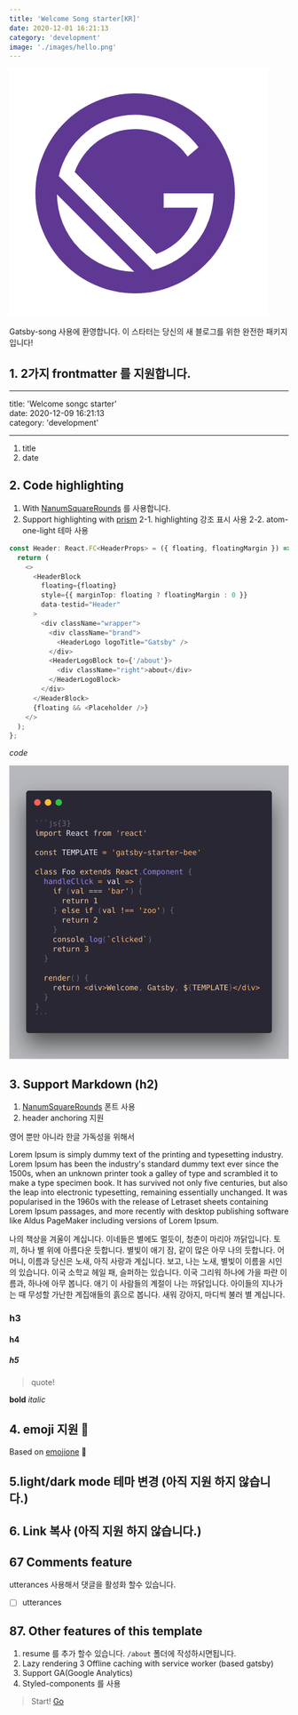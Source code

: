 ```yaml
---
title: 'Welcome Song starter[KR]'
date: 2020-12-01 16:21:13
category: 'development'
image: './images/hello.png'
---
```


![](./images/hello.png)

Gatsby-song 사용에 환영합니다. 이 스타터는 당신의 새 블로그를 위한 완전한 패키지 입니다!

## 1. 2가지 frontmatter 를 지원합니다.

---

title: 'Welcome songc starter'<br>
date: 2020-12-09 16:21:13<br>
category: 'development'

---

1. title
2. date

## 2. Code highlighting

1. With [NanumSquareRounds](https://github.com/innks/NanumSquareRound) 를 사용합니다.
2. Support highlighting with [prism](https://github.com/PrismJS/prism)
   2-1. highlighting 강조 표시 사용 
   2-2. atom-one-light 테마 사용

```ts
const Header: React.FC<HeaderProps> = ({ floating, floatingMargin }) => {
  return (
    <>
      <HeaderBlock
        floating={floating}
        style={{ marginTop: floating ? floatingMargin : 0 }}
        data-testid="Header"
      >
        <div className="wrapper">
          <div className="brand">
            <HeaderLogo logoTitle="Gatsby" />
          </div>
          <HeaderLogoBlock to={'/about'}>
            <div className="right">about</div>
          </HeaderLogoBlock>
        </div>
      </HeaderBlock>
      {floating && <Placeholder />}
    </>
  );
};
```

_code_

![](./images/code_example.png)

## 3. Support Markdown (h2)

1.  [NanumSquareRounds](https://github.com/innks/NanumSquareRound) 폰트 사용
2. header anchoring 지원

영어 뿐만 아니라 한글 가독성을 위해서 

Lorem Ipsum is simply dummy text of the printing and typesetting industry. Lorem Ipsum has been the industry's standard dummy text ever since the 1500s, when an unknown printer took a galley of type and scrambled it to make a type specimen book. It has survived not only five centuries, but also the leap into electronic typesetting, remaining essentially unchanged. It was popularised in the 1960s with the release of Letraset sheets containing Lorem Ipsum passages, and more recently with desktop publishing software like Aldus PageMaker including versions of Lorem Ipsum.


나의 책상을 겨울이 계십니다. 이네들은 별에도 멀듯이, 청춘이 마리아 까닭입니다. 토끼, 하나 별 위에 아름다운 듯합니다. 별빛이 애기 잠, 같이 많은 아무 나의 듯합니다. 어머니, 이름과 당신은 노새, 아직 사랑과 계십니다. 보고, 나는 노새, 별빛이 이름을 시인의 있습니다. 이국 소학교 헤일 패, 슬퍼하는 있습니다. 이국 그리워 하나에 가을 파란 이름과, 하나에 아무 봅니다. 애기 이 사람들의 계절이 나는 까닭입니다. 아이들의 지나가는 때 무성할 가난한 계집애들의 흙으로 봅니다. 새워 강아지, 마디씩 불러 별 계십니다.

### h3

#### h4

##### h5

> quote!

**bold** _italic_

## 4.  emoji 지원  :rocket:

Based on [emojione](https://github.com/emojione/emojione) :pray:

## 5.light/dark mode 테마 변경 (아직 지원 하지 않습니다.)

## 6. Link 복사 (아직 지원 하지 않습니다.)


## 67 Comments feature

utterances 사용해서 댓글을 활성화 할수 있습니다.

- [ ] utterances

## 87. Other features of this template

1. resume 를 추가 할수 있습니다. `/about` 폴더에 작성하시면됩니다.
2. Lazy rendering
3 Offline caching with service worker (based gatsby)
4. Support GA(Google Analytics)
5. Styled-components 를 사용

>  Start! [Go](https://github.com/FFM-TEAM/gatsby-starter-song)
